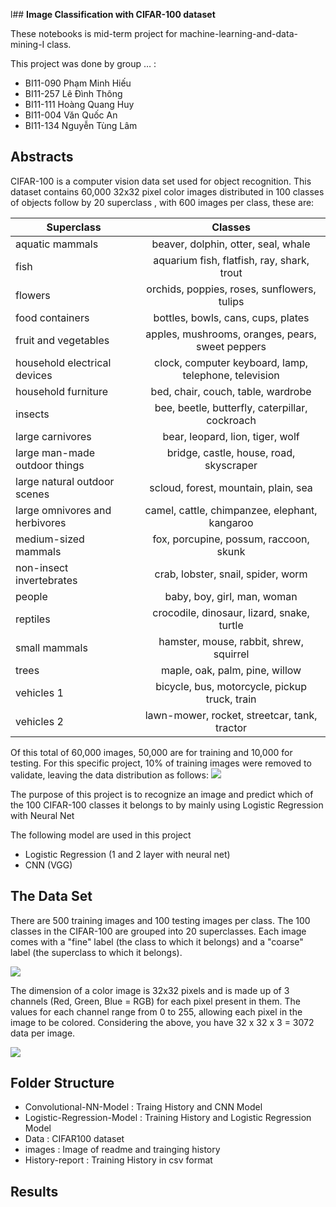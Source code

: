 l## ****Image Classification with CIFAR-100 dataset****

These notebooks is mid-term project for machine-learning-and-data-mining-I class.

This project was done by group … :

- BI11-090 Phạm Minh Hiếu
- BI11-257 Lê Đình Thông
- BI11-111 Hoàng Quang Huy
- BI11-004 Văn Quốc An
- BI11-134 Nguyễn Tùng Lâm

## Abstracts

CIFAR-100 is a computer vision data set used for object recognition. This dataset contains 60,000 32x32 pixel color images distributed in 100 classes of objects follow by 20 superclass , with 600 images per class, these are:

| Superclass                    |      Classes                                        |
| ----------                    |:-------------:                                      |
|aquatic mammals	              |beaver, dolphin, otter, seal, whale                  |
| fish                          |aquarium fish, flatfish, ray, shark, trout           |
| flowers                       |orchids, poppies, roses, sunflowers, tulips          |
|food containers	              |bottles, bowls, cans, cups, plates                   |
|fruit and vegetables           |apples, mushrooms, oranges, pears, sweet peppers     |
|household electrical devices   |clock, computer keyboard, lamp, telephone, television|
|household furniture	          |	bed, chair, couch, table, wardrobe                  |
|insects                        | 	bee, beetle, butterfly, caterpillar, cockroach    |
|large carnivores               |	bear, leopard, lion, tiger, wolf                    |
|large man-made outdoor things	|  	bridge, castle, house, road, skyscraper           |
|large natural outdoor scenes   | scloud, forest, mountain, plain, sea                 |
|large omnivores and herbivores |	camel, cattle, chimpanzee, elephant, kangaroo       |
|medium-sized mammals	          |  	fox, porcupine, possum, raccoon, skunk            |
|non-insect invertebrates       |   	crab, lobster, snail, spider, worm              |
|people                         | baby, boy, girl, man, woman                         |
|reptiles	                      | 	crocodile, dinosaur, lizard, snake, turtle        |
|small mammals                  |  	hamster, mouse, rabbit, shrew, squirrel           |
|trees                          | maple, oak, palm, pine, willow                      |
|vehicles 1	                    | 	bicycle, bus, motorcycle, pickup truck, train     |
|vehicles 2                     |  lawn-mower, rocket, streetcar, tank, tractor       |

Of this total of 60,000 images, 50,000 are for training and 10,000 for testing. For this specific project, 10% of training images were removed to validate, leaving the data distribution as follows:
<img src="./images/Image1.jpeg" />

The purpose of this project is to recognize an image and predict which of the 100 CIFAR-100 classes it belongs to by mainly using Logistic Regression with Neural Net

The following model are used in this project

- Logistic Regression (1 and 2 layer with neural net)
- CNN (VGG)

## The Data Set

There are 500 training images and 100 testing images per class. The 100 classes in the CIFAR-100 are grouped into 20 superclasses. Each image comes with a "fine" label (the class to which it belongs) and a "coarse" label (the superclass to which it belongs).

<img src="./images/Image2.png" />

The dimension of a color image is 32x32 pixels and is made up of 3 channels (Red, Green, Blue = RGB) for each pixel present in them. The values for each channel range from 0 to 255, allowing each pixel in the image to be colored. Considering the above, you have 32 x 32 x 3 = 3072 data per image.

<img src="./images/Image3.png" />

## Folder Structure
- Convolutional-NN-Model : Traing History and CNN Model
- Logistic-Regression-Model : Training History and Logistic Regression Model
- Data : CIFAR100 dataset
- images : Image of readme and trainging history
- History-report : Training History in csv format

## Results
